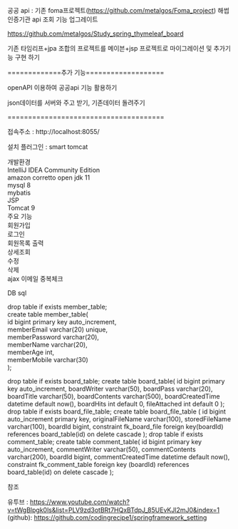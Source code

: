 공공 api : 기존 foma프로젝트(https://github.com/metalgos/Foma_project) 해썹 인증기관 api 조회 기능 업그레이트

https://github.com/metalgos/Study_spring_thymeleaf_board

기존 타임리프+jpa 조합의 프로젝트를 메이븐+jsp 프로젝트로 마이그레이션 및 추가기능 구현 하기

=============추가 기능===================

openAPI 이용하여 공공api 기능 활용하기

json데이터를 서버와 주고 받기, 기존데이터 돌려주기

======================================

접속주소 : http://localhost:8055/

설치 플러그인 : smart tomcat

개발환경  
IntelliJ IDEA Community Edition  
amazon corretto open jdk 11  
mysql 8  
mybatis  
JSP  
Tomcat 9  
주요 기능  
회원가입  
로그인  
회원목록 출력  
상세조회  
수정  
삭제  
ajax 이메일 중복체크  


DB sql  



drop table if exists member_table;  
create table member_table(  
id bigint primary key auto_increment,  
memberEmail varchar(20) unique,  
memberPassword varchar(20),  
memberName varchar(20),  
memberAge int,  
memberMobile varchar(30)  
);  

drop table if exists board_table;
create table board_table(
    id bigint primary key auto_increment,
    boardWriter varchar(50),
    boardPass varchar(20),
    boardTitle varchar(50),
    boardContents varchar(500),
    boardCreatedTime datetime default now(),
    boardHits int default 0,
    fileAttached int default 0
);
drop table if exists board_file_table;
create table board_file_table
(
    id	bigint auto_increment primary key,
    originalFileName varchar(100),
    storedFileName varchar(100),
    boardId bigint,
    constraint fk_board_file foreign key(boardId) references board_table(id) on delete cascade
);
drop table if exists comment_table;
create table comment_table(
    id bigint primary key auto_increment,
    commentWriter varchar(50),
    commentContents varchar(200),
    boardId bigint,
    commentCreatedTime datetime default now(),
    constraint fk_comment_table foreign key (boardId) references board_table(id) on delete cascade
);

참조

유투브 : https://www.youtube.com/watch?v=tWgBlpgk0ls&list=PLV9zd3otBRt7HQxBTdpJ_85UEvKJl2mJ0&index=1
(github): https://github.com/codingrecipe1/springframework_setting

